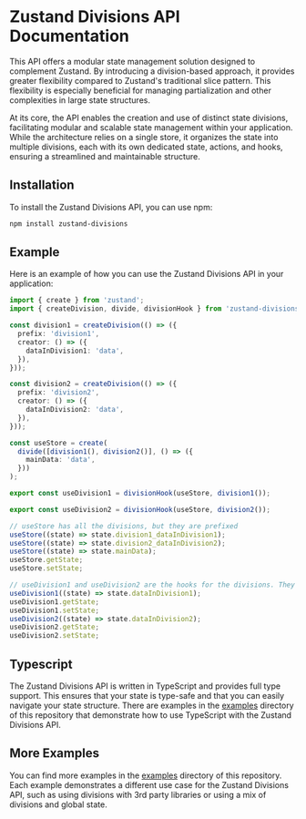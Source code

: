# Zustand Divisions API Documentation

This API offers a modular state management solution designed to complement Zustand. By introducing a division-based approach, it provides greater flexibility compared to Zustand's traditional slice pattern. This flexibility is especially beneficial for managing partialization and other complexities in large state structures.

At its core, the API enables the creation and use of distinct state divisions, facilitating modular and scalable state management within your application. While the architecture relies on a single store, it organizes the state into multiple divisions, each with its own dedicated state, actions, and hooks, ensuring a streamlined and maintainable structure.

## Installation

To install the Zustand Divisions API, you can use npm:

```bash
npm install zustand-divisions
```

## Example

Here is an example of how you can use the Zustand Divisions API in your application:

```typescript
import { create } from 'zustand';
import { createDivision, divide, divisionHook } from 'zustand-divisions';

const division1 = createDivision(() => ({
  prefix: 'division1',
  creator: () => ({
    dataInDivision1: 'data',
  }),
}));

const division2 = createDivision(() => ({
  prefix: 'division2',
  creator: () => ({
    dataInDivision2: 'data',
  }),
}));

const useStore = create(
  divide([division1(), division2()], () => ({
    mainData: 'data',
  }))
);

export const useDivision1 = divisionHook(useStore, division1());

export const useDivision2 = divisionHook(useStore, division2());

// useStore has all the divisions, but they are prefixed
useStore((state) => state.division1_dataInDivision1);
useStore((state) => state.division2_dataInDivision2);
useStore((state) => state.mainData);
useStore.getState;
useStore.setState;

// useDivision1 and useDivision2 are the hooks for the divisions. They are self-contained and do not require prefixes
useDivision1((state) => state.dataInDivision1);
useDivision1.getState;
useDivision1.setState;
useDivision2((state) => state.dataInDivision2);
useDivision2.getState;
useDivision2.setState;
```

## Typescript

The Zustand Divisions API is written in TypeScript and provides full type support. This ensures that your state is type-safe and that you can easily navigate your state structure. There are examples in the [examples](https://github.com/mooalot/zustand-divisions/tree/main/examples) directory of this repository that demonstrate how to use TypeScript with the Zustand Divisions API.

## More Examples

You can find more examples in the [examples](https://github.com/mooalot/zustand-divisions/tree/main/examples) directory of this repository. Each example demonstrates a different use case for the Zustand Divisions API, such as using divisions with 3rd party libraries or using a mix of divisions and global state.
